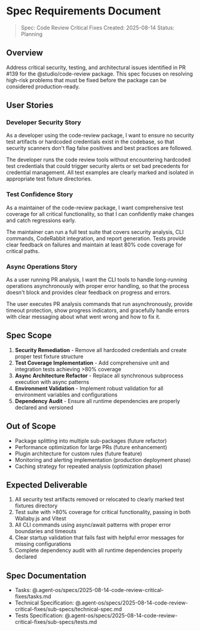 # Spec Requirements Document

> Spec: Code Review Critical Fixes
> Created: 2025-08-14
> Status: Planning

## Overview

Address critical security, testing, and architectural issues identified in PR #139 for the @studio/code-review package. This spec focuses on resolving high-risk problems that must be fixed before the package can be considered production-ready.

## User Stories

### Developer Security Story

As a developer using the code-review package, I want to ensure no security test artifacts or hardcoded credentials exist in the codebase, so that security scanners don't flag false positives and best practices are followed.

The developer runs the code review tools without encountering hardcoded test credentials that could trigger security alerts or set bad precedents for credential management. All test examples are clearly marked and isolated in appropriate test fixture directories.

### Test Confidence Story

As a maintainer of the code-review package, I want comprehensive test coverage for all critical functionality, so that I can confidently make changes and catch regressions early.

The maintainer can run a full test suite that covers security analysis, CLI commands, CodeRabbit integration, and report generation. Tests provide clear feedback on failures and maintain at least 80% code coverage for critical paths.

### Async Operations Story

As a user running PR analysis, I want the CLI tools to handle long-running operations asynchronously with proper error handling, so that the process doesn't block and provides clear feedback on progress and errors.

The user executes PR analysis commands that run asynchronously, provide timeout protection, show progress indicators, and gracefully handle errors with clear messaging about what went wrong and how to fix it.

## Spec Scope

1. **Security Remediation** - Remove all hardcoded credentials and create proper test fixture structure
2. **Test Coverage Implementation** - Add comprehensive unit and integration tests achieving >80% coverage
3. **Async Architecture Refactor** - Replace all synchronous subprocess execution with async patterns
4. **Environment Validation** - Implement robust validation for all environment variables and configurations
5. **Dependency Audit** - Ensure all runtime dependencies are properly declared and versioned

## Out of Scope

- Package splitting into multiple sub-packages (future refactor)
- Performance optimization for large PRs (future enhancement)
- Plugin architecture for custom rules (future feature)
- Monitoring and alerting implementation (production deployment phase)
- Caching strategy for repeated analysis (optimization phase)

## Expected Deliverable

1. All security test artifacts removed or relocated to clearly marked test fixtures directory
2. Test suite with >80% coverage for critical functionality, passing in both Wallaby.js and Vitest
3. All CLI commands using async/await patterns with proper error boundaries and timeouts
4. Clear startup validation that fails fast with helpful error messages for missing configurations
5. Complete dependency audit with all runtime dependencies properly declared

## Spec Documentation

- Tasks: @.agent-os/specs/2025-08-14-code-review-critical-fixes/tasks.md
- Technical Specification: @.agent-os/specs/2025-08-14-code-review-critical-fixes/sub-specs/technical-spec.md
- Tests Specification: @.agent-os/specs/2025-08-14-code-review-critical-fixes/sub-specs/tests.md